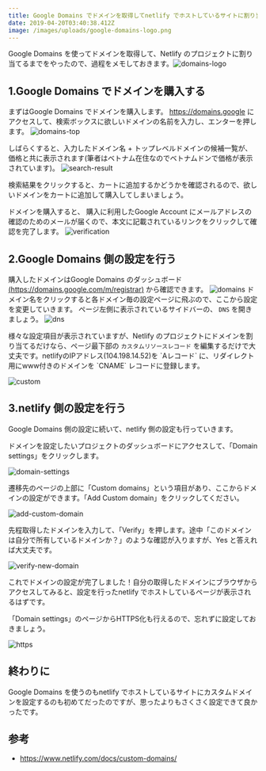 ```yaml
---
title: Google Domains でドメインを取得してnetlify でホストしているサイトに割り当てる
date: 2019-04-20T03:40:38.412Z
image: /images/uploads/google-domains-logo.png
---
```

Google Domains を使ってドメインを取得して、Netlify のプロジェクトに割り当てるまでをやったので、過程をメモしておきます。![domains-logo](/images/uploads/google-domains-logo.png "domains-logo")

## 1.Google Domains でドメインを購入する

まずはGoogle Domains でドメインを購入します。
<https://domains.google> にアクセスして、検索ボックスに欲しいドメインの名前を入力し、エンターを押します。
![domains-top](/images/uploads/_2019-04-20_10_59_56.png "domains-top")

しばらくすると、入力したドメイン名 + トップレベルドメインの候補一覧が、価格と共に表示されます(筆者はベトナム在住なのでベトナムドンで価格が表示されています)。
![search-result](/images/uploads/2019-04-20-11.00.30.png "search-result")

検索結果をクリックすると、カートに追加するかどうかを確認されるので、欲しいドメインをカートに追加して購入してしまいましょう。

ドメインを購入すると、 購入に利用したGoogle Account にメールアドレスの確認のためのメールが届くので、本文に記載されているリンクをクリックして確認を完了します。
![verification](/images/uploads/_2019-04-20_11_22_41.png "verification")

## 2.Google Domains 側の設定を行う

購入したドメインはGoogle Domains のダッシュボード[(https://domains.google.com/m/registrar)]("https://domains.google.com/m/registrar") から確認できます。
![domains](/images/uploads/2019-04-20-11.30.24.png "domains")
ドメイン名をクリックすると各ドメイン毎の設定ページに飛ぶので、ここから設定を変更していきます。
ページ左側に表示されているサイドバーの、 `DNS` を開きましょう。
![dns](/images/uploads/2019-04-20-11.30.41.png "dns")

様々な設定項目が表示されていますが、Netlify のプロジェクトにドメインを割り当てるだけなら、ページ最下部の `カスタムリソースレコード` を編集するだけで大丈夫です。netlifyのIPアドレス(104.198.14.52)を \`Aレコード\` に、リダイレクト用にwww付きのドメインを \`CNAME\` レコードに登録します。

![custom](/images/uploads/_2019-04-20_11_31_54.png "custom")

## 3.netlify 側の設定を行う

Google Domains 側の設定に続いて、netlify 側の設定も行っていきます。

ドメインを設定したいプロジェクトのダッシュボードにアクセスして、「Domain settings」をクリックします。

![domain-settings](/images/uploads/_2019-04-20_12_04_52.png "domain-settings")

遷移先のページの上部に「Custom domains」という項目があり、ここからドメインの設定ができます。「Add Custom domain」をクリックしてください。

![add-custom-domain](/images/uploads/_2019-04-20_14_12_03.png "add-custom-domain")

先程取得したドメインを入力して、「Verify」を押します。途中「このドメインは自分で所有しているドメインか？」のような確認が入りますが、Yes と答えれば大丈夫です。

![verify-new-domain](/images/uploads/2019-04-20-14.12.20.png "verify-new-domain")

これでドメインの設定が完了しました！自分の取得したドメインにブラウザからアクセスしてみると、設定を行ったnetlify でホストしているページが表示されるはずです。

「Domain settings」のページからHTTPS化も行えるので、忘れずに設定しておきましょう。

![https](/images/uploads/2019-04-20-14.34.56.png "https")

## 終わりに

Google Domains を使うのもnetlify でホストしているサイトにカスタムドメインを設定するのも初めてだったのですが、思ったよりもさくさく設定できて良かったです。

## 参考

* <https://www.netlify.com/docs/custom-domains/>
